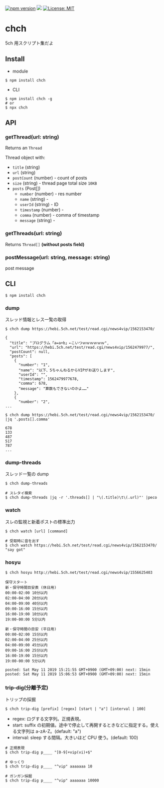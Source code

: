 [![npm version](https://badge.fury.io/js/chch.svg)](https://badge.fury.io/js/chch)
![](https://github.com/vipquality/chch/workflows/Node%20CI/badge.svg)
[![License: MIT](https://img.shields.io/badge/License-MIT-yellow.svg)](https://opensource.org/licenses/MIT)


# chch

5ch 用スクリプト集だよ



## Install

- module

```
$ npm install chch
```

- CLI

```
$ npm install chch -g
# or
$ npx chch
```



## API

### getThread(url: string)

Returns an `Thread`

Thread object with:

- `title` (string)
- `url` (string)
- `postCount` (number) - count of posts
- `size` (string) - thread page total size `10KB`
- `posts` (Post[])
  - `number` (number) - res number
  - `name` (string) - 
  - `userId` (string) - ID
  - `timestamp` (number) - 
  - `comma` (number) - comma of timestamp
  - `message` (string) - 


### getThreads(url: string)

Returns `Thread[]` **(without posts field)**


### postMessage(url: string, message: string)

post message


## CLI

```
$ npm install chch
```

### dump

スレッド情報とレス一覧の取得

```
$ chch dump https://hebi.5ch.net/test/read.cgi/news4vip/1562153470/
```

```
{
  "title": "プログラム「a=a+b」←こいつｗｗｗｗｗｗ",
  "url": "https://hebi.5ch.net/test/read.cgi/news4vip/1562479977/",
  "postCount": null,
  "posts": [
    {
      "number": "1",
      "name": "以下、5ちゃんねるからVIPがお送りします",
      "userId": "",
      "timestamp": 1562479977678,
      "comma": 678,
      "message": "算数もできないのかよ……"
    },
    {
      "number": "2",
...
```

```
$ chch dump https://hebi.5ch.net/test/read.cgi/news4vip/1562153470/ |jq '.posts[].comma'
```

```
678
133
487
517
787
...
```

### dump-threads

スレッド一覧の dump

```
$ chch dump-threads
```

```
# スレタイ検索
$ chch dump-threads |jq -r '.threads[] | "\(.title)\t\(.url)"' |peco
```

### watch

スレの監視と新着ポストの標準出力

```
$ chch watch [url] [command]
```

```
# 受取時に音を出す
$ chch watch https://hebi.5ch.net/test/read.cgi/news4vip/1562153470/ "say got"
```

### hosyu

```
$ chch hosyu http://hebi.5ch.net/test/read.cgi/news4vip/1556625403
```

```
保守スタート
新・保守時間目安表 (休日用)
00:00-02:00 10分以内
02:00-04:00 20分以内
04:00-09:00 40分以内
09:00-16:00 15分以内
16:00-19:00 10分以内
19:00-00:00 5分以内

新・保守時間の目安 (平日用)
00:00-02:00 15分以内
02:00-04:00 25分以内
04:00-09:00 45分以内
09:00-16:00 25分以内
16:00-19:00 15分以内
19:00-00:00 5分以内

posted: Sat May 11 2019 15:21:55 GMT+0900 (GMT+09:00) next: 15min
posted: Sat May 11 2019 15:06:53 GMT+0900 (GMT+09:00) next: 15min
```



### trip-dig(分離予定)

トリップの採掘

```
$ chch trip-dig [prefix] [regex] [start | "a"] [interval | 100]
```

- regex: ログする文字列。正規表現。
- start: suffix の初期値。途中で停止して再開するときなどに指定する。使える文字列は a-zA-Z。(default: "a")
- interval: sleep する間隔。大きいほど CPU 使う。(default: 100)

```
# 正規表現
$ chch trip-dig p____ "[0-9]+vip(vi)+$"

# ゆっくり
$ chch trip-dig p____ "^vip" aaaaaaa 10

# ガンガン採掘
$ chch trip-dig p____ "^vip" aaaaaaa 10000
```
